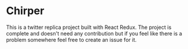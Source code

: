 # Chirper

This is a twitter replica project built with React Redux.
The project is complete and doesn't need any contribution but if you feel like there is a problem somewhere feel free to create an issue for it.
